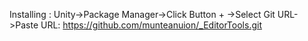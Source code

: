 Installing : Unity->Package Manager->Click Button + ->Select Git URL->Paste URL: https://github.com/munteanuion/_EditorTools.git
